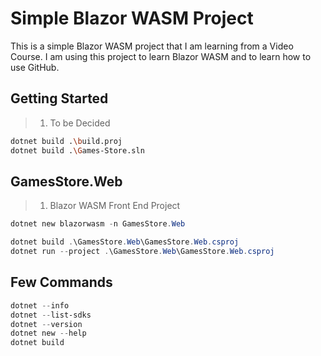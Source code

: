 # Simple Blazor WASM Project

This is a simple Blazor WASM project that I am learning from a Video Course. I am using this project to learn Blazor WASM and to learn how to use GitHub.

## Getting Started

> 1. To be Decided

```bash
dotnet build .\build.proj
dotnet build .\Games-Store.sln
```

## GamesStore.Web

> 1. Blazor WASM Front End Project

```powershell
dotnet new blazorwasm -n GamesStore.Web

dotnet build .\GamesStore.Web\GamesStore.Web.csproj
dotnet run --project .\GamesStore.Web\GamesStore.Web.csproj
```

## Few Commands

```powershell
dotnet --info
dotnet --list-sdks
dotnet --version
dotnet new --help
dotnet build
```
